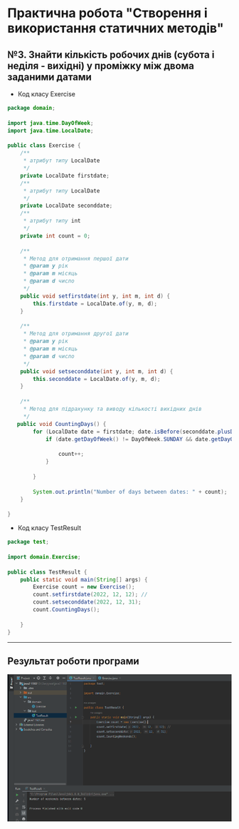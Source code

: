 # Практична робота "Створення і використання статичних методів"
## №3. Знайти кількість робочих днів (субота і неділя - вихідні) у проміжку між двома заданими датами
* Код класу Exercise
```java
package domain;

import java.time.DayOfWeek;
import java.time.LocalDate;

public class Exercise {
    /**
     * атрибут типу LocalDate
     */
    private LocalDate firstdate;
    /**
     * атрибут типу LocalDate
     */
    private LocalDate seconddate;
    /**
     * атрибут типу int
     */
    private int count = 0;

    /**
     * Метод для отримання першої дати
     * @param y рік
     * @param m місяць
     * @param d число
     */
    public void setfirstdate(int y, int m, int d) {
        this.firstdate = LocalDate.of(y, m, d);
    }

    /**
     * Метод для отримання другої дати
     * @param y рік
     * @param m місяць
     * @param d число
     */
    public void setseconddate(int y, int m, int d) {
        this.seconddate = LocalDate.of(y, m, d);
    }

    /**
     * Метод для підрахунку та виводу кількості вихідних днів
     */
   public void CountingDays() {
        for (LocalDate date = firstdate; date.isBefore(seconddate.plusDays(1)); date = date.plusDays(1)) {
            if (date.getDayOfWeek() != DayOfWeek.SUNDAY && date.getDayOfWeek() != DayOfWeek.SATURDAY) {

                count++;
            }

        }

        System.out.println("Number of days between dates: " + count);
    }

}
```

* Код класу TestResult

```java
package test;

import domain.Exercise;

public class TestResult {
    public static void main(String[] args) {
        Exercise count = new Exercise();
        count.setfirstdate(2022, 12, 12); //
        count.setseconddate(2022, 12, 31);
        count.CountingDays();

    }
}
```
----
## Результат роботи програми
<img src="Result.png">
